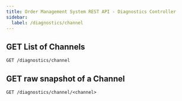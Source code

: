 ```yaml
---
title: Order Management System REST API - Diagnostics Controller
sidebar:
  label: /diagnostics/channel
---
```


## GET List of Channels

`GET /diagnostics/channel`

## GET raw snapshot of a Channel

`GET /diagnostics/channel/<channel>`
